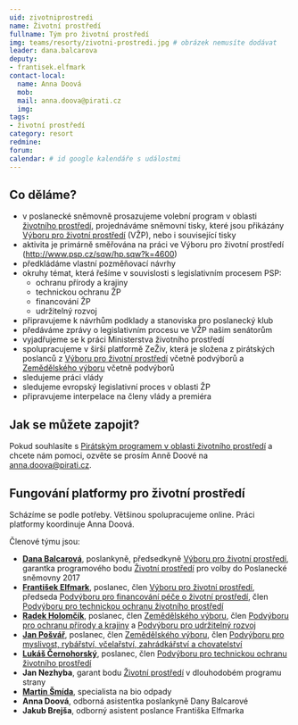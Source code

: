 ```yaml
---
uid: zivotniprostredi
name: Životní prostředí
fullname: Tým pro životní prostředí
img: teams/resorty/zivotni-prostredi.jpg # obrázek nemusíte dodávat
leader: dana.balcarova
deputy:
- frantisek.elfmark
contact-local:
  name: Anna Doová
  mob:
  mail: anna.doova@pirati.cz
  img: 
tags:
- životní prostředí
category: resort
redmine:
forum:
calendar: # id google kalendáře s událostmi
---
```



Co děláme?
----------

* v poslanecké sněmovně prosazujeme volební program v oblasti [životního prostředí](https://www.pirati.cz/program/psp2017/zivotni-prostredi/), projednáváme sněmovní tisky, které jsou přikázány [Výboru pro životní prostředí](http://www.psp.cz/sqw/hp.sqw?k=4600) (VŽP), nebo i související tisky
* aktivita je primárně směřována na práci ve Výboru pro životní prostředí (http://www.psp.cz/sqw/hp.sqw?k=4600)
* předkládáme vlastní pozměňovací návrhy
* okruhy témat, která řešíme v souvislosti s legislativním procesem PSP:
  * ochranu přírody a krajiny
  * technickou ochranu ŽP
  * financování ŽP
  * udržitelný rozvoj
* připravujeme k návrhům podklady a stanoviska pro poslanecký klub
* předáváme zprávy o legislativním procesu ve VŽP našim senátorům
* vyjadřujeme se k práci Ministerstva životního prostředí
* spolupracujeme v širší platformě ZeŽiv, která je složena z pirátských poslanců z [Výboru pro životní prostředí](http://www.psp.cz/sqw/hp.sqw?k=4600) včetně podvýborů a [Zemědělského výboru](http://www.psp.cz/sqw/hp.sqw?k=4700) včetně podvýborů
* sledujeme práci vlády
* sledujeme evropský legislativní proces v oblasti ŽP
* připravujeme interpelace na členy vlády a premiéra

Jak se můžete zapojit?
----------------------

Pokud souhlasíte s [Pirátským programem v oblasti životního prostředí](https://www.pirati.cz/program/psp2017/zivotni-prostredi/) a chcete nám pomoci, ozvěte se prosím Anně Doové na anna.doova@pirati.cz.

Fungování platformy pro životní prostředí
----------------------

Scházíme se podle potřeby. Většinou spolupracujeme online. Práci platformy koordinuje Anna Doová.

Členové týmu jsou:

* **[Dana Balcarová](https://www.pirati.cz/lide/dana-balcarova/)**, poslankyně, předsedkyně [Výboru pro životní prostředí](http://www.psp.cz/sqw/hp.sqw?k=4600), garantka programového bodu [Životní prostředí](https://www.pirati.cz/program/psp2017/zivotni-prostredi/) pro volby do Poslanecké sněmovny 2017
* **[František Elfmark](https://www.pirati.cz/lide/frantisek-elfmark/)**, poslanec, člen [Výboru pro životní prostředí](http://www.psp.cz/sqw/hp.sqw?k=4600), předseda [Podvýboru pro financování péče o životní prostředí](http://www.psp.cz/sqw/hp.sqw?k=4621), člen [Podvýboru pro technickou ochranu životního prostředí](http://www.psp.cz/sqw/hp.sqw?k=4624)
* **[Radek Holomčík](https://www.pirati.cz/lide/radek-holomcik/)**, poslanec, člen [Zemědělského výboru](http://www.psp.cz/sqw/hp.sqw?k=4700), člen [Podvýboru pro ochranu přírody a krajiny](http://www.psp.cz/sqw/hp.sqw?k=4620) a [Podvýboru pro udržitelný rozvoj](http://www.psp.cz/sqw/hp.sqw?k=4625)
* **[Jan Pošvář](https://www.pirati.cz/lide/jan-posvar/)**, poslanec, člen [Zemědělského výboru](http://www.psp.cz/sqw/hp.sqw?k=4700), člen [Podvýboru pro myslivost, rybářství, včelařství, zahrádkářství a chovatelství](http://www.psp.cz/sqw/hp.sqw?k=4726)
* **[Lukáš Černohorský](https://www.pirati.cz/lide/lukas-cernohorsky/)**, poslanec, člen [Podvýboru pro technickou ochranu životního prostředí](http://www.psp.cz/sqw/hp.sqw?k=4624)
* **Jan Nezhyba**, garant bodu [Životní prostředí](https://www.pirati.cz/program/dlouhodoby/zivotni-prostredi/) v dlouhodobém programu strany
* **[Martin Šmída](https://www.pirati.cz/lide/martin-smida/)**, specialista na bio odpady
* **Anna Doová**, odborná asistentka poslankyně Dany Balcarové
* **Jakub Brejša**, odborný asistent poslance Františka Elfmarka
